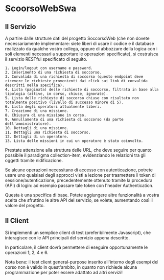 # ScoorsoWebSwa

## Il Servizio

A partire dalle strutture dati del progetto SoccorsoWeb (che non dovete necessariamente implementare: siete liberi di usare il codice e il database realizzato da qualche vostro collega, oppure di abbozzare della logica con i soli elementi necessari a supportare le operazioni specificate), si costruisca il servizio RESTful specificato di seguito.

    1. Login/logout con username e password.
    2. Inserimento di una richiesta di soccorso.
    3. Convalida di una richiesta di soccorso (questo endpoint deve ricevere le richieste provenienti dai click sui link di convalida descritti nella specifica).
    4. Lista (paginata) delle richieste di soccorso, filtrata in base alla tipologia (attive, in corso, chiuse, ignorate).
    5. Lista delle richieste di soccorso chiuse con risultato non totalmente positivo (livello di successo minore di 5).
    6. Lista degli operatori attualmente liberi.
    7. Creazione di una missione.
    8. Chiusura di una missione in corso.
    9. Annullamento di una richiesta di soccorso (da parte dell'amministratore).
    10. Dettagli di una missione.
    11. Dettagli una richiesta di soccorso.
    12. Dettagli di un operatore.
    13. Lista delle missioni in cui un operatore è stato coinvolto.

Prestate attenzione alla struttura delle URL, che deve seguire per quanto possibile il paradigma collection-item, evidenziando le relazioni tra gli oggetti tramite nidificazione.

Se alcune operazioni necessitano di accesso con autenticazione, potrete usare uno qualsiasi degli approcci visti a lezione per trasmettere il token di sessione/autenticazione, precedentemente ottenuto tramite la procedura (API) di login: ad esempio passare tale token con l'header Authentication.

Questa è una specifica di base. Potete aggiungere altre funzionalità a vostra scelta che sfruttino le altre API del servizio, se volete, aumentando così il valore del progetto.

## Il Client

Si implementi un semplice client di test (preferibilmente Javascript), che interagisce con le API principali del servizio appena descritto.

In particolare, il client dovrà permettere di eseguire opportunamente le operazioni 1, 2, 4 e 6.

Nota bene: il test client general-purpose inserito all'interno degli esempi del corso non è valido in quest'ambito, in quanto non richiede alcuna programmazione per poter essere adattato ad altri servizi!